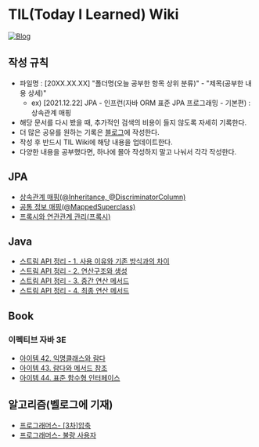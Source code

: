# TIL(Today I Learned) Wiki

<p dir="auto"><a href="https://velog.io/@fantastik" rel="nofollow"><img src="https://img.shields.io/badge/Blog-velog.io%2F%40fantastik-green" alt="Blog" data-canonical-src="https://img.shields.io/badge/Blog-velog.io/@fantastik-green.svg" style="max-width: 100%;"></a></p>

## 작성 규칙

- 파일명 : [20XX.XX.XX] "폴더명(오늘 공부한 항목 상위 분류)" - "제목(공부한 내용 상세)"
  - ex) [2021.12.22] JPA - 인프런(자바 ORM 표준 JPA 프로그래밍 - 기본편) : 상속관계 매핑
- 해당 문서를 다시 봤을 때, 추가적인 검색의 비용이 들지 않도록 자세히 기록한다.
- 더 많은 공유를 원하는 기록은 [블로그](https://velog.io/@fantastik)에 작성한다.
- 작성 후 반드시 TIL Wiki에 해당 내용을 업데이트한다.
- 다양한 내용을 공부했다면, 하나에 몰아 작성하지 말고 나눠서 각각 작성한다.

## JPA
- [상속관계 매핑(@Inheritance, @DiscriminatorColumn)](https://github.com/isemang/TIL/blob/main/JPA/%5B2021.12.25%5D%20JPA%20-%20%EA%B3%A0%EA%B8%89%20%EB%A7%A4%ED%95%91(%EC%83%81%EC%86%8D%EA%B4%80%EA%B3%84%20%EB%A7%A4%ED%95%91).md)
- [공통 정보 매핑(@MappedSuperclass)](https://github.com/isemang/TIL/blob/main/JPA/%5B2021.12.26%5D%20JPA%20-%20%EA%B3%A0%EA%B8%89%20%EB%A7%A4%ED%95%91(%40MappedSuperClass).md)
- [프록시와 연관관계 관리(프록시)](https://github.com/isemang/TIL/blob/main/JPA/%5B2021.12.29%5D%20JPA%20-%20%ED%94%84%EB%A1%9D%EC%8B%9C%EC%99%80%20%EC%97%B0%EA%B4%80%EA%B4%80%EA%B3%84%20%EA%B4%80%EB%A6%AC(%ED%94%84%EB%A1%9D%EC%8B%9C).md)

## Java
- [스트림 API 정리 - 1. 사용 이유와 기존 방식과의 차이](https://github.com/isemang/TIL/blob/main/Java/%5B2022.01.01%5D%20Learning%20JAVA%20-%20%EC%8A%A4%ED%8A%B8%EB%A6%BC:%201.%20%EC%82%AC%EC%9A%A9%20%EC%9D%B4%EC%9C%A0,%20%EA%B8%B0%EC%A1%B4%20%EB%B0%A9%EC%8B%9D%EA%B3%BC%EC%9D%98%20%EC%B0%A8%EC%9D%B4.md)
- [스트림 API 정리 - 2. 연산구조와 생성](https://github.com/isemang/TIL/blob/main/Java/%5B2022.01.02%5D%20Learning%20JAVA%20-%20%EC%8A%A4%ED%8A%B8%EB%A6%BC:%202.%20%EC%97%B0%EC%82%B0%20%EA%B5%AC%EC%A1%B0%EC%99%80%20%EC%83%9D%EC%84%B1.md)
- [스트림 API 정리 - 3. 중간 연산 메서드](https://github.com/isemang/TIL/blob/main/Java/%5B2022.01.03%5D%20Learning%20JAVA%20-%20%EC%8A%A4%ED%8A%B8%EB%A6%BC:%203.%20%EC%A4%91%EA%B0%84%20%EC%97%B0%EC%82%B0%20%EB%A9%94%EC%84%9C%EB%93%9C.md)
- [스트림 API 정리 - 4. 최종 연산 메서드](https://github.com/isemang/TIL/blob/main/Java/%5B2022.01.04%5D%20Learning%20JAVA%20-%20%EC%8A%A4%ED%8A%B8%EB%A6%BC:%204.%20%EC%B5%9C%EC%A2%85%20%EC%97%B0%EC%82%B0%20%EB%A9%94%EC%84%9C%EB%93%9C.md)
## Book
### 이펙티브 자바 3E
- [아이템 42. 익명클래스와 람다](https://github.com/isemang/TIL/blob/main/Book/%EC%9D%B4%ED%8E%99%ED%8B%B0%EB%B8%8C%20%EC%9E%90%EB%B0%94%203E/%5B2021.12.22%5D%20%EC%9D%B4%ED%8E%99%ED%8B%B0%EB%B8%8C%20%EC%9E%90%EB%B0%94%203E%20-%20%EC%9D%B5%EB%AA%85%20%ED%81%B4%EB%9E%98%EC%8A%A4%EC%99%80%20%EB%9E%8C%EB%8B%A4.md)
- [아이템 43. 람다와 메서드 참조](https://github.com/isemang/TIL/blob/main/Book/%EC%9D%B4%ED%8E%99%ED%8B%B0%EB%B8%8C%20%EC%9E%90%EB%B0%94%203E/%5B2021.12.26%5D%20%EC%9D%B4%ED%8E%99%ED%8B%B0%EB%B8%8C%20%EC%9E%90%EB%B0%94%203E%20-%20%EB%9E%8C%EB%8B%A4%EC%99%80%20%EB%A9%94%EC%84%9C%EB%93%9C%20%EC%B0%B8%EC%A1%B0.md)
- [아이템 44. 표준 함수형 인터페이스](https://github.com/isemang/TIL/blob/main/Book/%EC%9D%B4%ED%8E%99%ED%8B%B0%EB%B8%8C%20%EC%9E%90%EB%B0%94%203E/%5B2021.12.30%5D%20%EC%9D%B4%ED%8E%99%ED%8B%B0%EB%B8%8C%20%EC%9E%90%EB%B0%94%203E%20-%20%ED%91%9C%EC%A4%80%20%ED%95%A8%EC%88%98%ED%98%95%20%EC%9D%B8%ED%84%B0%ED%8E%98%EC%9D%B4%EC%8A%A4.md)


## 알고리즘(벨로그에 기재)
- [프로그래머스- [3차]압축](https://velog.io/@fantastik/46)
- [프로그래머스- 불량 사용자](https://velog.io/@fantastik/47)


